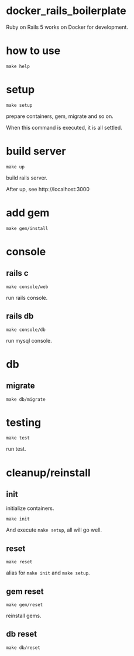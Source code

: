 # docker_rails_boilerplate

Ruby on Rails 5 works on Docker for development.

# how to use

```
make help
```

# setup

```
make setup
```

prepare containers, gem, migrate and so on.

When this command is executed, it is all settled.

# build server

```
make up
```

build rails server.

After up, see http://localhost:3000

# add gem

```
make gem/install
```

# console

## rails c

```
make console/web
```

run rails console.

## rails db

```
make console/db
```

run mysql console.

# db

## migrate

```
make db/migrate
```

# testing

```
make test
```

run test.

# cleanup/reinstall

## init

initialize containers.

```
make init
```

And execute `make setup`, all will go well.

## reset

```
make reset
```

alias for `make init` and `make setup`.

## gem reset

```
make gem/reset
```

reinstall gems.

## db reset

```
make db/reset
```

